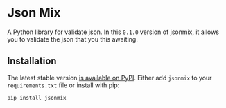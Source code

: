 # Json Mix

A Python library for validate json. In this `0.1.0` version of jsonmix, it allows you to validate the json that you this awaiting.

## Installation

The latest stable version [is available on PyPI](https://pypi.org/project/tcenter/). Either add `jsonmix` to your `requirements.txt` file or install with pip:

    pip install jsonmix
